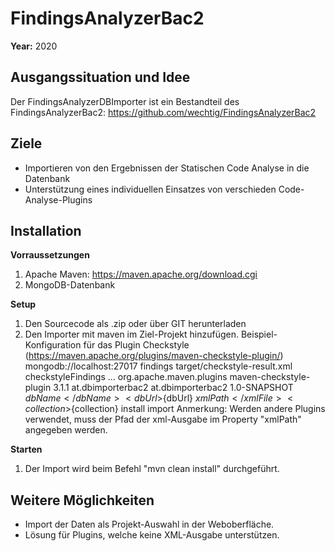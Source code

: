 # FindingsAnalyzerBac2
__Year:__ 2020  

## Ausgangssituation und Idee
Der FindingsAnalyzerDBImporter ist ein Bestandteil des FindingsAnalyzerBac2: https://github.com/wechtig/FindingsAnalyzerBac2

## Ziele
* Importieren von den Ergebnissen der Statischen Code Analyse in die Datenbank 
* Unterstützung eines individuellen Einsatzes von verschieden Code-Analyse-Plugins

## Installation
__Vorraussetzungen__  
1. Apache Maven: https://maven.apache.org/download.cgi  
2. MongoDB-Datenbank
    
__Setup__  
1. Den Sourcecode als .zip oder über GIT herunterladen
2. Den Importer mit maven im Ziel-Projekt hinzufügen. Beispiel-Konfiguration für das Plugin Checkstyle (https://maven.apache.org/plugins/maven-checkstyle-plugin/)
            <dbUrl>mongodb://localhost:27017</dbUrl>
            <dbName>findings</dbName>
            <xmlPath>target/checkstyle-result.xml</xmlPath>
            <collection>checkstyleFindings</collection>
            ...
            <plugin>
                <groupId>org.apache.maven.plugins</groupId>
                <artifactId>maven-checkstyle-plugin</artifactId>
                <version>3.1.1</version>
            </plugin>
            <plugin>
                <groupId>at.dbimporterbac2</groupId>
                <artifactId>at.dbimporterbac2</artifactId>
                <version>1.0-SNAPSHOT</version>
                <configuration>
                    <dbName>${dbName}</dbName>
                    <dbUrl>${dbUrl}</dbUrl>
                    <xmlFile>${xmlPath}</xmlFile>
                    <collection>${collection}</collection>
                </configuration>
                <executions>
                    <execution>
                        <phase>install</phase>
                        <goals>
                            <goal>import</goal>
                        </goals>
                    </execution>
                </executions>
            </plugin>
Anmerkung: Werden andere Plugins verwendet, muss der Pfad der xml-Ausgabe im Property "xmlPath" angegeben werden.

__Starten__
1. Der Import wird beim Befehl "mvn clean install" durchgeführt.

## Weitere Möglichkeiten
* Import der Daten als Projekt-Auswahl in der Weboberfläche.
* Lösung für Plugins, welche keine XML-Ausgabe unterstützen.

